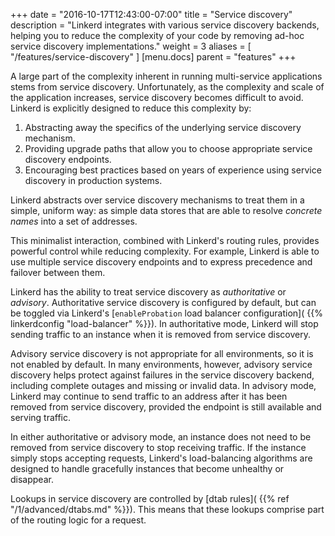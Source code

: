 +++
date = "2016-10-17T12:43:00-07:00"
title = "Service discovery"
description = "Linkerd integrates with various service discovery backends, helping you to reduce the complexity of your code by removing ad-hoc service discovery implementations."
weight = 3
aliases = [
  "/features/service-discovery"
]
[menu.docs]
  parent = "features"
+++

A large part of the complexity inherent in running multi-service applications
stems from service discovery. Unfortunately, as the complexity and scale of the
application increases, service discovery becomes difficult to avoid. Linkerd is
explicitly designed to reduce this complexity by:

1. Abstracting away the specifics of the underlying service discovery
   mechanism.
2. Providing upgrade paths that allow you to choose appropriate service
   discovery endpoints.
3. Encouraging best practices based on years of experience using service
   discovery in production systems.

Linkerd abstracts over service discovery mechanisms to treat them in a simple,
uniform way: as simple data stores that are able to resolve *concrete names*
into a set of addresses.

This minimalist interaction, combined with Linkerd's routing rules, provides
powerful control while reducing complexity. For example, Linkerd is able to use
multiple service discovery endpoints and to express precedence and failover
between them.

Linkerd has the ability to treat service discovery as _authoritative_ or
_advisory_. Authoritative service discovery is configured by default, but can be
toggled via Linkerd's [`enableProbation` load balancer configuration](
{{% linkerdconfig "load-balancer" %}}). In authoritative mode, Linkerd will stop
sending traffic to an instance when it is removed from service discovery.

Advisory service discovery is not appropriate for all environments, so it is not
enabled by default. In many environments, however, advisory service discovery
helps protect against failures in the service discovery backend, including
complete outages and missing or invalid data. In advisory mode, Linkerd may
continue to send traffic to an address after it has been removed from service
discovery, provided the endpoint is still available and serving traffic.

In either authoritative or advisory mode, an instance does not need to be
removed from service discovery to stop receiving traffic. If the instance simply
stops accepting requests, Linkerd's load-balancing algorithms are designed to
handle gracefully instances that become unhealthy or disappear.

Lookups in service discovery are controlled by [dtab rules]( {{% ref
"/1/advanced/dtabs.md" %}}). This means that these lookups comprise part of the
routing logic for a request.
